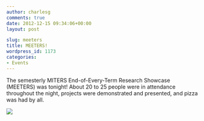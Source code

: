 ```yaml
---
author: charlesg
comments: true
date: 2012-12-15 09:34:06+00:00
layout: post

slug: meeters
title: MEETERS!
wordpress_id: 1173
categories:
- Events
---
```


The semesterly MITERS End-of-Every-Term Research Showcase (MEETERS) was tonight! About 20 to 25 people were in attendance throughout the night, projects were demonstrated and presented, and pizza was had by all.


[![](http://miters.mit.edu/wp-content/uploads/2012/12/2012-12-14-21.36.00.jpg)](http://miters.mit.edu/wp-content/uploads/2012/12/2012-12-14-21.36.00.jpg)
